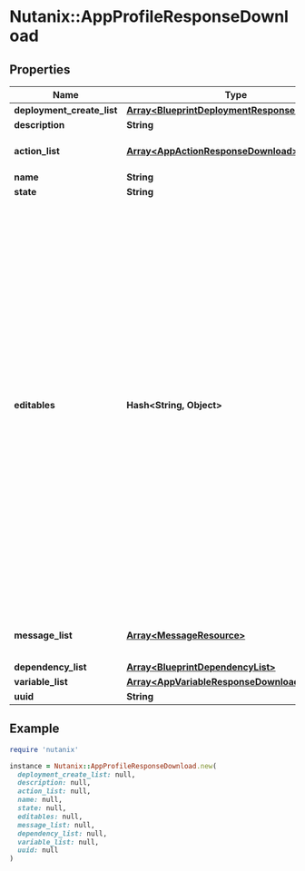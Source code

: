 # Nutanix::AppProfileResponseDownload

## Properties

| Name | Type | Description | Notes |
| ---- | ---- | ----------- | ----- |
| **deployment_create_list** | [**Array&lt;BlueprintDeploymentResponseDownload&gt;**](BlueprintDeploymentResponseDownload.md) |  | [optional] |
| **description** | **String** |  | [optional] |
| **action_list** | [**Array&lt;AppActionResponseDownload&gt;**](AppActionResponseDownload.md) | List of references to action  | [optional] |
| **name** | **String** |  |  |
| **state** | **String** |  |  |
| **editables** | **Hash&lt;String, Object&gt;** | Runtime editable attributes for this entity. The structure for this is a dictionary. The keys in this dictionary should be the name of the attribute on the entity. If the attribute is editable, the value should be true, else false. If the attribute is a nested dictionary, the value can contain a nested dictionary with the same key value structure described above.  | [optional] |
| **message_list** | [**Array&lt;MessageResource&gt;**](MessageResource.md) | Message list for blueprint deployment |  |
| **dependency_list** | [**Array&lt;BlueprintDependencyList&gt;**](BlueprintDependencyList.md) |  |  |
| **variable_list** | [**Array&lt;AppVariableResponseDownload&gt;**](AppVariableResponseDownload.md) |  | [optional] |
| **uuid** | **String** |  | [optional] |

## Example

```ruby
require 'nutanix'

instance = Nutanix::AppProfileResponseDownload.new(
  deployment_create_list: null,
  description: null,
  action_list: null,
  name: null,
  state: null,
  editables: null,
  message_list: null,
  dependency_list: null,
  variable_list: null,
  uuid: null
)
```

